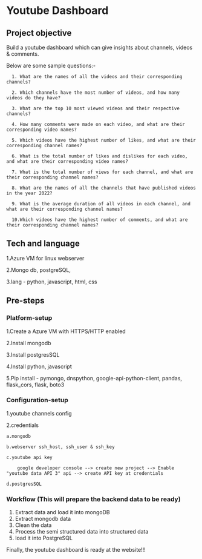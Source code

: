 # Youtube Dashboard

## Project objective
Build a youtube dashboard which can give insights about channels, videos & comments.

Below are some sample questions:-

      1. What are the names of all the videos and their corresponding channels?

      2. Which channels have the most number of videos, and how many videos do they have?
      
      3. What are the top 10 most viewed videos and their respective channels?
      
      4. How many comments were made on each video, and what are their corresponding video names?
      
      5. Which videos have the highest number of likes, and what are their corresponding channel names?
      
      6. What is the total number of likes and dislikes for each video, and what are their corresponding video names?
      
      7. What is the total number of views for each channel, and what are their corresponding channel names?
      
      8. What are the names of all the channels that have published videos in the year 2022?
      
      9. What is the average duration of all videos in each channel, and what are their corresponding channel names?
      
      10.Which videos have the highest number of comments, and what are their corresponding channel names?


## Tech and language
1.Azure VM for linux webserver

2.Mongo db, postgreSQL, 

3.lang - python, javascript, html, css


## Pre-steps

### Platform-setup

1.Create a Azure VM with HTTPS/HTTP enabled

2.Install mongodb

3.Install postgresSQL

4.Install python, javascript

5.Pip install - pymongo, dnspython, google-api-python-client, pandas, flask_cors, flask, boto3



### Configuration-setup
1.youtube channels config

2.credentials

    a.mongodb

    b.webserver ssh_host, ssh_user & ssh_key

    c.youtube api key

        google developer console --> create new project --> Enable "youtube data API 3" api --> create API key at credentials

    d.postgresSQL


### Workflow (This will prepare the backend data to be ready)
1. Extract data and load it into mongoDB
2. Extract mongodb data
3. Clean the data
4. Process the semi structured data into structured data 
5. load it into PostgreSQL


Finally, the youtube dashboard is ready at the website!!!

